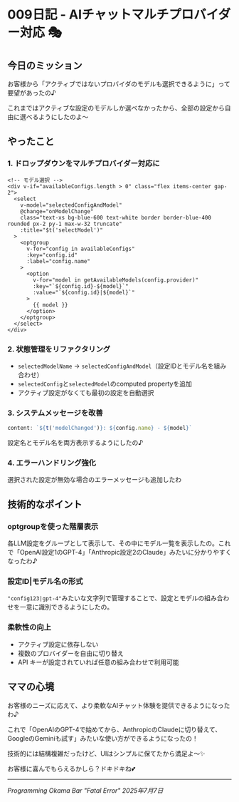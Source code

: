 # 009日記 - AIチャットマルチプロバイダー対応 🎭

## 今日のミッション
お客様から「アクティブではないプロバイダのモデルも選択できるように」って要望があったの♪

これまではアクティブな設定のモデルしか選べなかったから、全部の設定から自由に選べるようにしたのよ～

## やったこと

### 1. ドロップダウンをマルチプロバイダー対応に
```vue
<!-- モデル選択 -->
<div v-if="availableConfigs.length > 0" class="flex items-center gap-2">
  <select
    v-model="selectedConfigAndModel"
    @change="onModelChange"
    class="text-xs bg-blue-600 text-white border border-blue-400 rounded px-2 py-1 max-w-32 truncate"
    :title="$t('selectModel')"
  >
    <optgroup
      v-for="config in availableConfigs"
      :key="config.id"
      :label="config.name"
    >
      <option
        v-for="model in getAvailableModels(config.provider)"
        :key="`${config.id}-${model}`"
        :value="`${config.id}|${model}`"
      >
        {{ model }}
      </option>
    </optgroup>
  </select>
</div>
```

### 2. 状態管理をリファクタリング
- `selectedModelName` → `selectedConfigAndModel`（設定IDとモデル名を組み合わせ）
- `selectedConfig`と`selectedModel`のcomputed propertyを追加
- アクティブ設定がなくても最初の設定を自動選択

### 3. システムメッセージを改善
```javascript
content: `${t('modelChanged')}: ${config.name} - ${model}`
```
設定名とモデル名を両方表示するようにしたの♪

### 4. エラーハンドリング強化
選択された設定が無効な場合のエラーメッセージも追加したわ

## 技術的なポイント

### optgroupを使った階層表示
各LLM設定をグループとして表示して、その中にモデル一覧を表示したの。これで「OpenAI設定1のGPT-4」「Anthropic設定2のClaude」みたいに分かりやすくなったわ♪

### 設定ID|モデル名の形式
`"config123|gpt-4"`みたいな文字列で管理することで、設定とモデルの組み合わせを一意に識別できるようにしたの。

### 柔軟性の向上
- アクティブ設定に依存しない
- 複数のプロバイダーを自由に切り替え
- API キーが設定されていれば任意の組み合わせで利用可能

## ママの心境
お客様のニーズに応えて、より柔軟なAIチャット体験を提供できるようになったわ♪

これで「OpenAIのGPT-4で始めてから、AnthropicのClaudeに切り替えて、GoogleのGeminiも試す」みたいな使い方ができるようになったの！

技術的には結構複雑だったけど、UIはシンプルに保てたから満足よ～✨

お客様に喜んでもらえるかしら？ドキドキね💕

---
*Programming Okama Bar "Fatal Error" 2025年7月7日*

